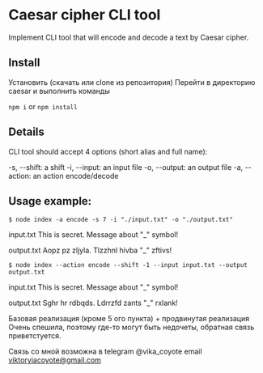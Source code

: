 # Caesar cipher CLI tool

Implement CLI tool that will encode and decode a text by Caesar cipher.

## Install

Установить (скачать или clone из репозитория)
Перейти в директорию caesar и выполнить команды

`npm i` or `npm install`

## Details

CLI tool should accept 4 options (short alias and full name):

-s, --shift: a shift
-i, --input: an input file
-o, --output: an output file
-a, --action: an action encode/decode

## Usage example:

`$ node index -a encode -s 7 -i "./input.txt" -o "./output.txt"`

input.txt This is secret. Message about "_" symbol!

output.txt Aopz pz zljyla. Tlzzhnl hivba "_" zftivs!

`$ node index --action encode --shift -1 --input input.txt --output output.txt`

input.txt This is secret. Message about "_" symbol!

output.txt Sghr hr rdbqds. Ldrrzfd zants "_" rxlank!

Базовая реализация (кроме 5 ого пункта) + продвинутая реализация
Очень спешила, поэтому где-то могут быть недочеты, обратная связь приветстуется. 

Связь со мной возможна в telegram @vika_coyote
email viktoryiacoyote@gmail.com

